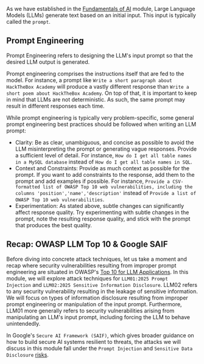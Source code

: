 As we have established in the [Fundamentals of AI](https://academy.hackthebox.com/module/details/290) module, Large Language Models (LLMs) generate text based on an initial input. This input is typically called the `prompt`.

## Prompt Engineering

Prompt Engineering refers to designing the LLM's input prompt so that the desired LLM output is generated.

Prompt engineering comprises the instructions itself that are fed to the model. For instance, a prompt like `Write a short paragraph about HackTheBox Academy` will produce a vastly different response than `Write a short poem about HackTheBox Academy`. On top of that, it is important to keep in mind that LLMs are not deterministic. As such, the same prompt may result in different responses each time.

While prompt engineering is typically very problem-specific, some general prompt engineering best practices should be followed when writing an LLM prompt:

- Clarity: Be as clear, unambiguous, and concise as possible to avoid the LLM misinterpreting the prompt or generating vague responses. Provide a sufficient level of detail. For instance, `How do I get all table names in a MySQL database` instead of `How do I get all table names in SQL`.
- Context and Constraints: Provide as much context as possible for the prompt. If you want to add constraints to the response, add them to the prompt and add examples if possible. For instance, `Provide a CSV-formatted list of OWASP Top 10 web vulnerabilities, including the columns 'position','name','description'` instead of `Provide a list of OWASP Top 10 web vulnerabilities`.
- Experimentation: As stated above, subtle changes can significantly affect response quality. Try experimenting with subtle changes in the prompt, note the resulting response quality, and stick with the prompt that produces the best quality.
## Recap: OWASP LLM Top 10 & Google SAIF

Before diving into concrete attack techniques, let us take a moment and recap where security vulnerabilities resulting from improper prompt engineering are situated in OWASP's [Top 10 for LLM Applications](https://genaisecurityproject.com/resource/owasp-top-10-for-llm-applications-2025/). In this module, we will explore attack techniques for `LLM01:2025 Prompt Injection` and `LLM02:2025 Sensitive Information Disclosure`. LLM02 refers to any security vulnerability resulting in the leakage of sensitive information. We will focus on types of information disclosure resulting from improper prompt engineering or manipulation of the input prompt. Furthermore, LLM01 more generally refers to security vulnerabilities arising from manipulating an LLM's input prompt, including forcing the LLM to behave unintendedly.

In Google's `Secure AI Framework (SAIF)`, which gives broader guidance on how to build secure AI systems resilient to threats, the attacks we will discuss in this module fall under the `Prompt Injection` and `Sensitive Data Disclosure` [risks](https://saif.google/secure-ai-framework/risks).

